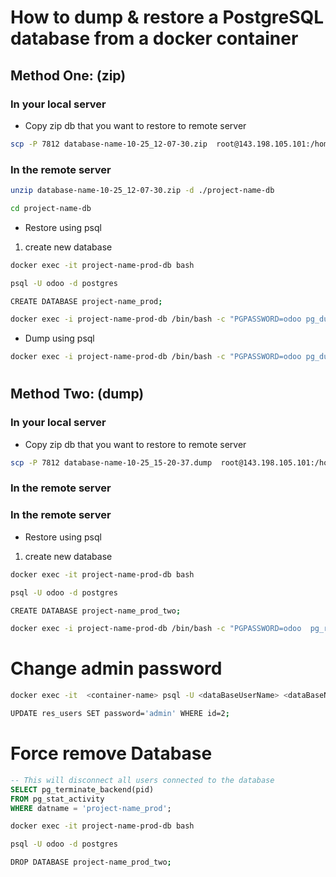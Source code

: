 # How to dump & restore a PostgreSQL database from a docker container


## Method One: (zip)

### In your local server
- Copy zip db that you want to restore to remote server

```sh
scp -P 7812 database-name-10-25_12-07-30.zip  root@143.198.105.101:/home/odoo/path
```

### In the remote server

```sh
unzip database-name-10-25_12-07-30.zip -d ./project-name-db
```

```sh
cd project-name-db
```


- Restore using psql

1. create new database
```sh
docker exec -it project-name-prod-db bash

psql -U odoo -d postgres

CREATE DATABASE project-name_prod;
```

```sh
docker exec -i project-name-prod-db /bin/bash -c "PGPASSWORD=odoo pg_dump --username=odoo project-name_prod" < dump.sql
```



- Dump using psql
```sh
docker exec -i project-name-prod-db /bin/bash -c "PGPASSWORD=odoo pg_dump --username=odoo project-name_prod" > dump.sql
```

#

## Method Two: (dump)

### In your local server
- Copy zip db that you want to restore to remote server

```sh
scp -P 7812 database-name-10-25_15-20-37.dump  root@143.198.105.101:/home/odoo
```

### In the remote server


### In the remote server

- Restore using psql

1. create new database
```sh
docker exec -it project-name-prod-db bash

psql -U odoo -d postgres

CREATE DATABASE project-name_prod_two;
```

```sh
docker exec -i project-name-prod-db /bin/bash -c "PGPASSWORD=odoo  pg_restore --username=odoo  -d project-name_prod_two " < database-name-10-25_15-20-37.dump
```



# Change admin password
```sh
docker exec -it  <container-name> psql -U <dataBaseUserName> <dataBaseName>
```

```sh
UPDATE res_users SET password='admin' WHERE id=2;
```



# Force remove Database

```sql
-- This will disconnect all users connected to the database
SELECT pg_terminate_backend(pid)
FROM pg_stat_activity
WHERE datname = 'project-name_prod';
```


 ```sh
docker exec -it project-name-prod-db bash

psql -U odoo -d postgres

DROP DATABASE project-name_prod_two;
```

